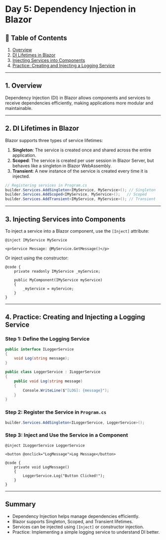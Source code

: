 # Day 5: Dependency Injection in Blazor

## 📖 Table of Contents

1. [Overview](#overview)
2. [DI Lifetimes in Blazor](#di-lifetimes)
3. [Injecting Services into Components](#inject-services-into-components)
4. [Practice: Creating and Injecting a Logging Service](#practice)

---

## <a id="overview">1. Overview</a>

Dependency Injection (DI) in Blazor allows components and services to receive dependencies efficiently, making applications more modular and maintainable.

---

## <a id="di-lifetimes">2. DI Lifetimes in Blazor</a>

Blazor supports three types of service lifetimes:

1. **Singleton**: The service is created once and shared across the entire application.
2. **Scoped**: The service is created per user session in Blazor Server, but behaves like a singleton in Blazor WebAssembly.
3. **Transient**: A new instance of the service is created every time it is injected.

```csharp
// Registering services in Program.cs
builder.Services.AddSingleton<IMyService, MyService>(); // Singleton
builder.Services.AddScoped<IMyService, MyService>();   // Scoped
builder.Services.AddTransient<IMyService, MyService>(); // Transient
```

---

## <a id="inject-services-into-components">3. Injecting Services into Components</a>

To inject a service into a Blazor component, use the `[Inject]` attribute:

```razor
@inject IMyService MyService

<p>Service Message: @MyService.GetMessage()</p>
```

Or inject using the constructor:

```razor
@code {
    private readonly IMyService _myService;

    public MyComponent(IMyService myService)
    {
        _myService = myService;
    }
}
```

---

## <a id="practice">4. Practice: Creating and Injecting a Logging Service</a>

### **Step 1: Define the Logging Service**

```csharp
public interface ILoggerService
{
    void Log(string message);
}

public class LoggerService : ILoggerService
{
    public void Log(string message)
    {
        Console.WriteLine($"[LOG]: {message}");
    }
}
```

### **Step 2: Register the Service in `Program.cs`**

```csharp
builder.Services.AddSingleton<ILoggerService, LoggerService>();
```

### **Step 3: Inject and Use the Service in a Component**

```razor
@inject ILoggerService LoggerService

<button @onclick="LogMessage">Log Message</button>

@code {
    private void LogMessage()
    {
        LoggerService.Log("Button Clicked!");
    }
}
```

---

## Summary

- Dependency Injection helps manage dependencies efficiently.
- Blazor supports Singleton, Scoped, and Transient lifetimes.
- Services can be injected using `[Inject]` or constructor injection.
- Practice: Implementing a simple logging service to understand DI better.
